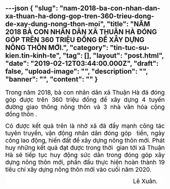 ---json
{
    "slug": "nam-2018-ba-con-nhan-dan-xa-thuan-ha-dong-gop-tren-360-trieu-dong-de-xay-dung-nong-thon-moi",
    "title": "NĂM 2018 BÀ CON  NHÂN DÂN XÃ THUẬN HÀ ĐÓNG GÓP TRÊN 360 TRIỆU ĐỒNG ĐỂ XÂY DỰNG NÔNG THÔN MỚI.",
    "category": "tin-tuc-su-kien.tin-kinh-te",
    "tag": [],
    "layout": "post.html",
    "date": "2019-02-12T03:44:00.000Z",
    "draft": false,
    "upload-image": "",
    "description": "",
    "banner": "",
    "__content__": ""
}
---
<p style="text-align:justify"><span style="font-size:14.0pt"><span style="background-color:white"><span style="color:black">Trong năm 2018, b&agrave; con nh&acirc;n d&acirc;n x&atilde; Thuận H&agrave; đ&atilde; đ&oacute;ng g&oacute;p được tr&ecirc;n 360 triệu đồng để x&acirc;y dựng 4 tuyến đường giao th&ocirc;ng n&ocirc;ng th&ocirc;n v&agrave; 3 nh&agrave; văn h&oacute;a cộng đồng th&ocirc;n . </span></span></span></p>

<p style="text-align:justify"><span style="font-size:14.0pt"><span style="background-color:white"><span style="color:black">C&oacute; được kết quả tr&ecirc;n l&agrave; nhờ x&atilde; đ&atilde; đẩy mạnh c&ocirc;ng t&aacute;c tuy&ecirc;n truyền, vận động nh&acirc;n d&acirc;n đ&oacute;ng g&oacute;p&nbsp; tiền, ng&agrave;y c&ocirc;ng lao động, hiến đất để x&acirc;y dựng n&ocirc;ng th&ocirc;n mới. Ph&aacute;t huy những kết quả đạt được trong thời&nbsp; gian tới x&atilde; Thuận H&agrave; sẽ tiếp tục huy động sức d&acirc;n trong đ&oacute;ng g&oacute;p x&acirc;y dựng n&ocirc;ng th&ocirc;n mới, phấn đấu thực hiện ho&agrave;n th&agrave;nh 19 ti&ecirc;u ch&iacute; x&acirc;y dựng n&ocirc;ng th&ocirc;n mới v&agrave;o cuối năm 2020.</span></span></span></p>

<p style="text-align:justify"><span style="font-size:14.0pt"><span style="background-color:white"><span style="color:black">&nbsp;&nbsp;&nbsp;&nbsp;&nbsp;&nbsp;&nbsp;&nbsp;&nbsp;&nbsp;&nbsp;&nbsp;&nbsp;&nbsp;&nbsp;&nbsp;&nbsp;&nbsp;&nbsp;&nbsp;&nbsp;&nbsp;&nbsp;&nbsp;&nbsp;&nbsp;&nbsp;&nbsp;&nbsp;&nbsp;&nbsp;&nbsp;&nbsp;&nbsp;&nbsp;&nbsp;&nbsp;&nbsp;&nbsp;&nbsp;&nbsp;&nbsp;&nbsp;&nbsp;&nbsp;&nbsp;&nbsp;&nbsp;&nbsp;&nbsp;&nbsp;&nbsp;&nbsp;&nbsp;&nbsp;&nbsp;&nbsp;&nbsp;&nbsp;&nbsp;&nbsp;&nbsp;&nbsp;&nbsp;&nbsp;&nbsp;&nbsp;&nbsp;&nbsp;&nbsp;&nbsp;&nbsp;&nbsp;&nbsp;&nbsp;&nbsp; L&ecirc; Xu&acirc;n.&nbsp;&nbsp;&nbsp;&nbsp; </span></span></span></p>
